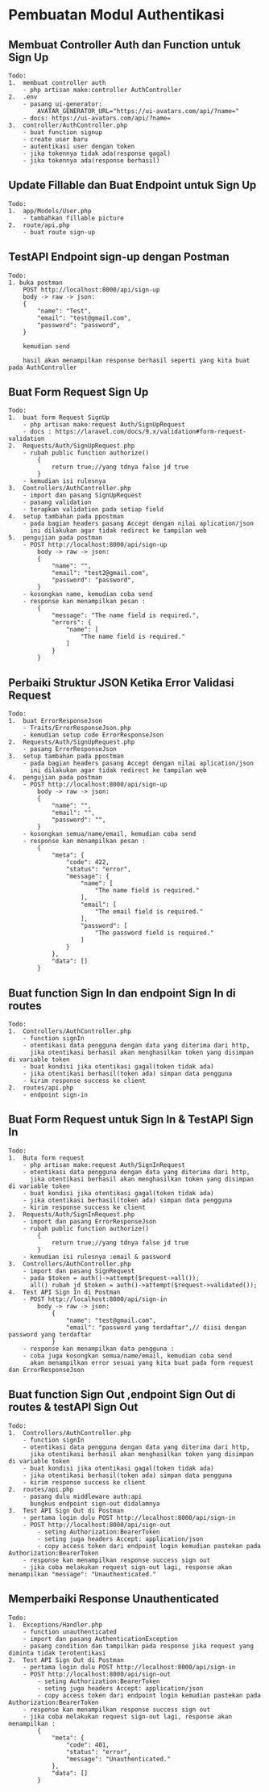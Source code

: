 # Pembuatan Modul Authentikasi

## Membuat Controller Auth dan Function untuk Sign Up

    Todo:
    1.  membuat controller auth
        - php artisan make:controller AuthController
    2.  .env
        - pasang ui-generator:
            AVATAR_GENERATOR_URL="https://ui-avatars.com/api/?name="
        - docs: https://ui-avatars.com/api/?name=
    3.  controller/AuthController.php
        - buat function signup
        - create user baru
        - autentikasi user dengan token
        - jika tokennya tidak ada(response gagal)
        - jika tokennya ada(response berhasil)

## Update Fillable dan Buat Endpoint untuk Sign Up

    Todo:
    1.  app/Models/User.php
        - tambahkan fillable picture
    2.  route/api.php
        - buat route sign-up

## TestAPI Endpoint sign-up dengan Postman

    Todo:
    1. buka postman
        POST http://localhost:8000/api/sign-up
        body -> raw -> json:
        {
            "name": "Test",
            "email": "test@gmail.com",
            "password": "password",
        }

        kemudian send

        hasil akan menampilkan response berhasil seperti yang kita buat pada AuthController

## Buat Form Request Sign Up

    Todo:
    1.  buat form Request SignUp
        - php artisan make:request Auth/SignUpRequest
        - docs : https://laravel.com/docs/9.x/validation#form-request-validation
    2.  Requests/Auth/SignUpRequest.php
        - rubah public function authorize()
            {
                return true;//yang tdnya false jd true
            }
        - kemudian isi rulesnya
    3.  Controllers/AuthController.php
        - import dan pasang SignUpRequest
        - pasang validation
        - terapkan validation pada setiap field
    4.  setup tambahan pada ppostman
        - pada bagian headers pasang Accept dengan nilai aplication/json
          ini dilakukan agar tidak redirect ke tampilan web
    5.  pengujian pada postman
        - POST http://localhost:8000/api/sign-up
            body -> raw -> json:
            {
                "name": "",
                "email": "test2@gmail.com",
                "password": "password",
            }
        - kosongkan name, kemudian coba send
        - response kan menampilkan pesan :
            {
                "message": "The name field is required.",
                "errors": {
                    "name": [
                        "The name field is required."
                    ]
                }
            }

## Perbaiki Struktur JSON Ketika Error Validasi Request

    Todo:
    1.  buat ErrorResponseJson
        - Traits/ErrorResponseJson.php
        - kemudian setup code ErrorResponseJson
    2.  Requests/Auth/SignUpRequest.php
        - pasang ErrorResponseJson
    3.  setup tambahan pada ppostman
        - pada bagian headers pasang Accept dengan nilai aplication/json
          ini dilakukan agar tidak redirect ke tampilan web
    4.  pengujian pada postman
        - POST http://localhost:8000/api/sign-up
            body -> raw -> json:
            {
                "name": "",
                "email": "",
                "password": "",
            }
        - kosongkan semua/name/email, kemudian coba send
        - response kan menampilkan pesan :
            {
                "meta": {
                    "code": 422,
                    "status": "error",
                    "message": {
                        "name": [
                            "The name field is required."
                        ],
                        "email": [
                            "The email field is required."
                        ],
                        "password": [
                            "The password field is required."
                        ]
                    }
                },
                "data": []
            }

## Buat function Sign In dan endpoint Sign In di routes

    Todo:
    1.  Controllers/AuthController.php
        - function signIn
        - otentikasi data pengguna dengan data yang diterima dari http,
          jika otentikasi berhasil akan menghasilkan token yang disimpan di variable token
        - buat kondisi jika otentikasi gagal(token tidak ada)
        - jika otentikasi berhasil(token ada) simpan data pengguna
        - kirim response success ke client
    2.  routes/api.php
        - endpoint sign-in

## Buat Form Request untuk Sign In & TestAPI Sign In

    Todo:
    1.  Buta form request
        - php artisan make:request Auth/SignInRequest
        - otentikasi data pengguna dengan data yang diterima dari http,
          jika otentikasi berhasil akan menghasilkan token yang disimpan di variable token
        - buat kondisi jika otentikasi gagal(token tidak ada)
        - jika otentikasi berhasil(token ada) simpan data pengguna
        - kirim response success ke client
    2.  Requests/Auth/SignInRequest.php
        - import dan pasang ErrorResponseJson
        - rubah public function authorize()
            {
                return true;//yang tdnya false jd true
            }
        - kemudian isi rulesnya :email & password
    3.  Controllers/AuthController.php
        - import dan pasang SignRequest
        - pada $token = auth()->attempt($request->all());
          all() rubah jd $token = auth()->attempt($request->validated());
    4.  Test API Sign In di Postman
        - POST http://localhost:8000/api/sign-in
            body -> raw -> json:
                {
                    "name": "test@gmail.com",
                    "email": "password yang terdaftar",// diisi dengan password yang terdaftar
                }
        - response kan menampilkan data pengguna :
        - coba juga kosongkan semua/name/email, kemudian coba send
          akan menampilkan error sesuai yang kita buat pada form request dan ErrorResponseJson

## Buat function Sign Out ,endpoint Sign Out di routes & testAPI Sign Out

    Todo:
    1.  Controllers/AuthController.php
        - function signIn
        - otentikasi data pengguna dengan data yang diterima dari http,
          jika otentikasi berhasil akan menghasilkan token yang disimpan di variable token
        - buat kondisi jika otentikasi gagal(token tidak ada)
        - jika otentikasi berhasil(token ada) simpan data pengguna
        - kirim response success ke client
    2.  routes/api.php
        - pasang dulu middleware auth:api
          bungkus endpoint sign-out didalamnya
    3.  Test API Sign Out di Postman
        - pertama login dulu POST http://localhost:8000/api/sign-in
        - POST http://localhost:8000/api/sign-out
            - seting Authorization:BearerToken
            - seting juga headers Accept: application/json
            - copy access token dari endpoint login kemudian pastekan pada Authorization:BearerToken
        - response kan menampilkan response success sign out
        - jika coba melakukan request sign-out lagi, response akan menampilkan "message": "Unauthenticated."

## Memperbaiki Response Unauthenticated

    Todo:
    1.  Exceptions/Handler.php
        - function unauthenticated
        - import dan pasang AuthenticationException
        - pasang condition dan tampilkan pada response jika request yang diminta tidak terotentikasi
    2.  Test API Sign Out di Postman
        - pertama login dulu POST http://localhost:8000/api/sign-in
        - POST http://localhost:8000/api/sign-out
            - seting Authorization:BearerToken
            - seting juga headers Accept: application/json
            - copy access token dari endpoint login kemudian pastekan pada Authorization:BearerToken
        - response kan menampilkan response success sign out
        - jika coba melakukan request sign-out lagi, response akan menampilkan :
            {
                "meta": {
                    "code": 401,
                    "status": "error",
                    "message": "Unauthenticated."
                },
                "data": []
            }

